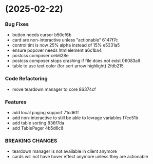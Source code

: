 #  (2025-02-22)


### Bug Fixes

* button needs cursor b50cf6b
* card are non-interactive unless "actionable" 6147f7c
* control tint is now 25% alpha instead of 15% e5331a5
* ensure popover needs htmlelement a6c1ba4
* postcss composer ceb628e
* postcss composer stops crashing if file does not exist 06083a6
* table to use text color (for sort arrow highlight) 2fdb215


### Code Refactoring

* move teardown manager to core 86374cf


### Features

* add local paging support 71cd61f
* add non-interactive to still be able to levrage variables f7cc51b
* add table sorting 836f7da
* add TablePager 4b5d6c8


### BREAKING CHANGES

* teardown manager is not available in client anymore
* cards will not have hover effect anymore unless they are actionable



